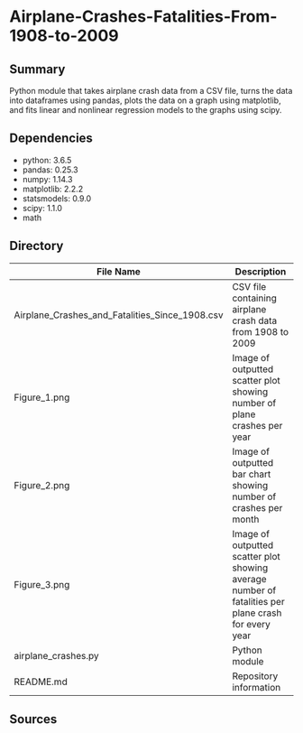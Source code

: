 # Airplane-Crashes-Fatalities-From-1908-to-2009
## Summary 
Python module that takes airplane crash data from a CSV file, turns the data into dataframes using pandas, plots the data on a graph using matplotlib, and fits linear and nonlinear regression models to the graphs using scipy.

## Dependencies
- python: 3.6.5
- pandas: 0.25.3
- numpy: 1.14.3
- matplotlib: 2.2.2
- statsmodels: 0.9.0
- scipy: 1.1.0
- math
 
## Directory
| File Name | Description |
| ----------- | ----------- |
| Airplane_Crashes_and_Fatalities_Since_1908.csv | CSV file containing airplane crash data from 1908 to 2009 |
| Figure_1.png | Image of outputted scatter plot showing number of plane crashes per year |
| Figure_2.png | Image of outputted bar chart showing number of crashes per month |
| Figure_3.png | Image of outputted scatter plot showing average number of fatalities per plane crash for every year |
| airplane_crashes.py | Python module |
| README.md | Repository information |

## Sources
